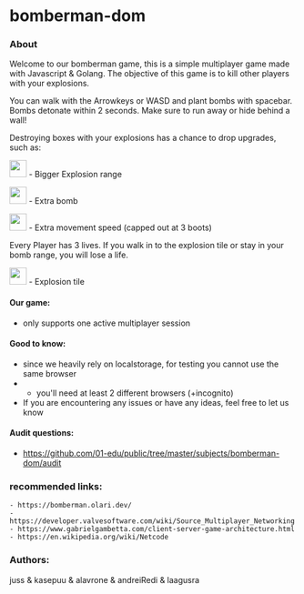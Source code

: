 # bomberman-dom

### About
Welcome to our bomberman game, this is a simple multiplayer game made with Javascript & Golang.
The objective of this game is to kill other players with your explosions. 

You can walk with the Arrowkeys or WASD and plant bombs with spacebar.
Bombs detonate within 2 seconds. Make sure to run away or hide behind a wall!

Destroying boxes with your explosions has a chance to drop upgrades, such as: 

<img src="https://01.kood.tech/git/kasepuu/bomberman-dom/raw/branch/master/frontend/src/game/sprites/level01/blast.png" width="30" height="30"/> - Bigger Explosion range

<img src="https://01.kood.tech/git/kasepuu/bomberman-dom/raw/branch/master/frontend/src/game/sprites/level01/bomb.png" width="30" height="30"/> - Extra bomb

<img src="https://01.kood.tech/git/kasepuu/bomberman-dom/raw/branch/master/frontend/src/game/sprites/level01/speed.png" width="30" height="30"/> - Extra movement speed (capped out at 3 boots)

Every Player has 3 lives. If you walk in to the explosion tile or stay in your bomb range, you will lose a life. 

<img src="https://01.kood.tech/git/kasepuu/bomberman-dom/raw/branch/master/frontend/src/game/sprites/level01/explosion.png" width="30" height="30"/> - Explosion tile

#### Our game:
- only supports one active multiplayer session

#### Good to know:
- since we heavily rely on localstorage, for testing you cannot use the same browser
- - you'll need at least 2 different browsers (+incognito)
- If you are encountering any issues or have any ideas, feel free to let us know

#### Audit questions:
- https://github.com/01-edu/public/tree/master/subjects/bomberman-dom/audit

### recommended links:
```
- https://bomberman.olari.dev/
- https://developer.valvesoftware.com/wiki/Source_Multiplayer_Networking
- https://www.gabrielgambetta.com/client-server-game-architecture.html
- https://en.wikipedia.org/wiki/Netcode
```

### Authors:

juss & kasepuu & alavrone & andreiRedi & laagusra